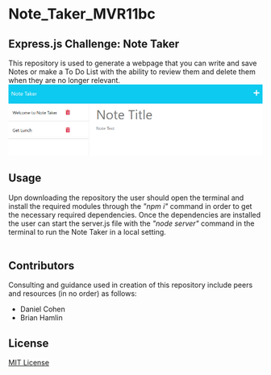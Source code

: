 # Note_Taker_MVR11bc

## Express.js Challenge: Note Taker
This repository is used to generate a webpage that you can write and save Notes or make a To Do List with the ability to review them and delete them when they are no longer relevant.
![screenshot](./images/Screenshot.png)<br>
## Usage 
Upn downloading the repository the user should open the terminal and install the required modules through the *"npm i"* command in order to get the necessary required dependencies. Once the dependencies are installed the user can start the server.js file with the *"node server"* command in the terminal to run the Note Taker in a local setting.<br>
<br>

## Contributors
Consulting and guidance used in creation of this repository include peers and resources (in no order) as follows:
* Daniel Cohen
* Brian Hamlin

## License
[MIT License](./LICENSE)